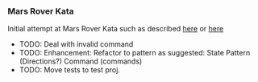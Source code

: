 ﻿### Mars Rover Kata

Initial attempt at Mars Rover Kata such as described [here](https://katalyst.codurance.com/mars-rover) or [here](https://kata-log.rocks/mars-rover-kata)

- TODO: Deal with invalid command 
- TODO: Enhancement: Refactor to pattern as suggested: State Pattern (Directions?) Command (commands)
- TODO: Move tests to test proj.